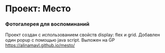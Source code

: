 # Проект: Место

### Фотогалерея для воспоминаний

Проект создан с использованием свойств display: flex и grid. Добавлен один popup с помощью java script. 
Выложен на GP https://alinamavl.github.io/mesto/
